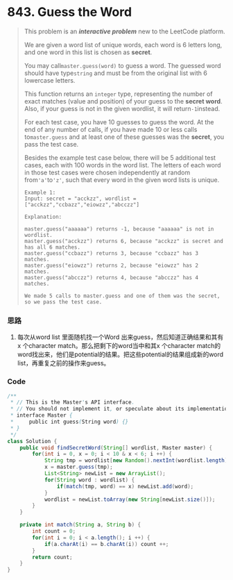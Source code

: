 # 843. Guess the Word

> This problem is an _**interactive problem**_ new to the LeetCode platform.
>
> We are given a word list of unique words, each word is 6 letters long, and one word in this list is chosen as **secret**.
>
> You may call`master.guess(word)` to guess a word.  The guessed word should have type`string` and must be from the original list with 6 lowercase letters.
>
> This function returns an `integer` type, representing the number of exact matches \(value and position\) of your guess to the **secret word**.  Also, if your guess is not in the given wordlist, it will return`-1`instead.
>
> For each test case, you have 10 guesses to guess the word. At the end of any number of calls, if you have made 10 or less calls to`master.guess` and at least one of these guesses was the **secret**, you pass the test case.
>
> Besides the example test case below, there will be 5 additional test cases, each with 100 words in the word list.  The letters of each word in those test cases were chosen independently at random from`'a'`to`'z'`, such that every word in the given word lists is unique.
>
> ```
> Example 1:
> Input: secret = "acckzz", wordlist = ["acckzz","ccbazz","eiowzz","abcczz"]
>
> Explanation:
>
> master.guess("aaaaaa") returns -1, because "aaaaaa" is not in wordlist.
> master.guess("acckzz") returns 6, because "acckzz" is secret and has all 6 matches.
> master.guess("ccbazz") returns 3, because "ccbazz" has 3 matches.
> master.guess("eiowzz") returns 2, because "eiowzz" has 2 matches.
> master.guess("abcczz") returns 4, because "abcczz" has 4 matches.
>
> We made 5 calls to master.guess and one of them was the secret, so we pass the test case.
> ```

### 思路

1. 每次从word list 里面随机找一个Word 出来guess，然后知道正确结果和其有 x 个character match。那么把剩下的word当中和其x 个character match的word找出来，他们是potential的结果。把这些potential的结果组成新的word list，再重复之前的操作来guess。

### Code

```java
/**
 * // This is the Master's API interface.
 * // You should not implement it, or speculate about its implementation
 * interface Master {
 *     public int guess(String word) {}
 * }
 */
class Solution {
    public void findSecretWord(String[] wordlist, Master master) {
        for(int i = 0, x = 0; i < 10 & x < 6; i ++) {
            String tmp = wordlist[new Random().nextInt(wordlist.length)];
            x = master.guess(tmp);
            List<String> newList = new ArrayList();
            for(String word : wordlist) {
                if(match(tmp, word) == x) newList.add(word);
            }
            wordlist = newList.toArray(new String[newList.size()]);
        }
    }

    private int match(String a, String b) {
        int count = 0;
        for(int i = 0; i < a.length(); i ++) {
            if(a.charAt(i) == b.charAt(i)) count ++;
        }
        return count;
    }
}
```




